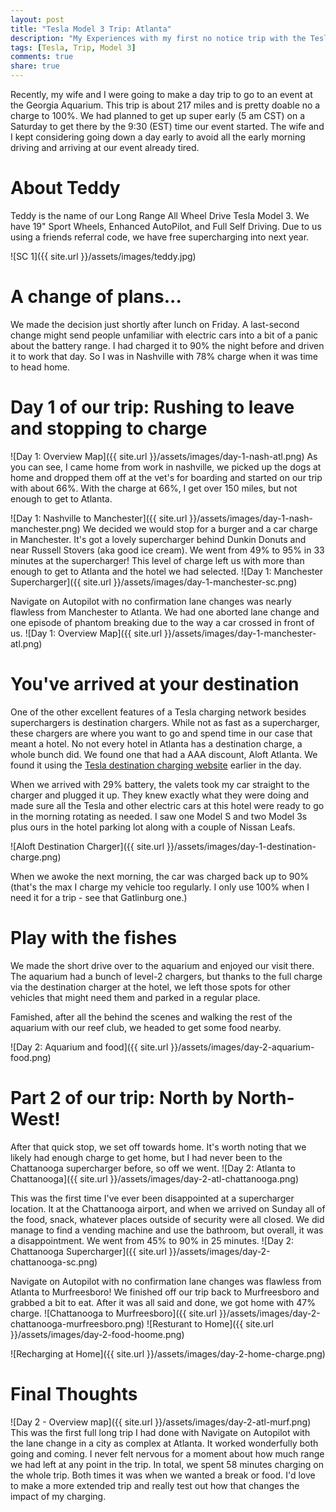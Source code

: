 ```yaml
---
layout: post
title: "Tesla Model 3 Trip: Atlanta"
description: "My Experiences with my first no notice trip with the Tesla"
tags: [Tesla, Trip, Model 3]
comments: true
share: true
---
```


Recently, my wife and I were going to make a day trip to go to an event at the Georgia Aquarium. This trip is about 217 miles and is pretty doable no a charge to 100%. We had planned to get up super early (5 am CST) on a Saturday to get there by the 9:30 (EST) time our event started.  The wife and I kept considering going down a day early to avoid all the early morning driving and arriving at our event already tired.

# About Teddy
Teddy is the name of our Long Range All Wheel Drive Tesla Model 3. We have 19" Sport Wheels, Enhanced AutoPilot, and Full Self Driving. Due to us using a friends referral code, we have free supercharging into next year.

![SC 1]({{ site.url }}/assets/images/teddy.jpg)

# A change of plans...
We made the decision just shortly after lunch on Friday.  A last-second change might send people unfamiliar with electric cars into a bit of a panic about the battery range. I had charged it to 90% the night before and driven it to work that day. So I was in Nashville with 78% charge when it was time to head home.

# Day 1 of our trip: Rushing to leave and stopping to charge
![Day 1: Overview Map]({{ site.url }}/assets/images/day-1-nash-atl.png)
As you can see, I came home from work in nashville, we picked up the dogs at home and dropped them off at the vet's for boarding and started on our trip with about 66%. With the charge at 66%, I get over 150 miles, but not enough to get to Atlanta. 

![Day 1: Nashville to Manchester]({{ site.url }}/assets/images/day-1-nash-manchester.png)
We decided we would stop for a burger and a car charge in Manchester. It's got a lovely supercharger behind Dunkin Donuts and near Russell Stovers (aka good ice cream). We went from 49% to 95% in 33 minutes at the supercharger!  This level of charge left us with more than enough to get to Atlanta and the hotel we had selected.
![Day 1: Manchester Supercharger]({{ site.url }}/assets/images/day-1-manchester-sc.png)

Navigate on Autopilot with no confirmation lane changes was nearly flawless from Manchester to Atlanta. We had one aborted lane change and one episode of phantom breaking due to the way a car crossed in front of us.
![Day 1: Overview Map]({{ site.url }}/assets/images/day-1-manchester-atl.png)

# You've arrived at your destination
One of the other excellent features of a Tesla charging network besides superchargers is destination chargers. While not as fast as a supercharger, these chargers are where you want to go and spend time in our case that meant a hotel. No not every hotel in Atlanta has a destination charge, a whole bunch did. We found one that had a AAA discount, Aloft Atlanta. We found it using the [Tesla destination charging website](https://www.tesla.com/findus?v=2&search=atlanta&bounds=33.76591081193077%2C-84.38086890535737%2C33.75935506270841%2C-84.39838909464265&filters=destination%20charger&zoom=17&location=dc14470) earlier in the day.  

When we arrived with 29% battery, the valets took my car straight to the charger and plugged it up.  They knew exactly what they were doing and made sure all the Tesla and other electric cars at this hotel were ready to go in the morning rotating as needed.  I saw one Model S and two Model 3s plus ours in the hotel parking lot along with a couple of Nissan Leafs.

![Aloft Destination Charger]({{ site.url }}/assets/images/day-1-destination-charge.png)


When we awoke the next morning, the car was charged back up to 90% (that's the max I charge my vehicle too regularly. I only use 100% when I need it for a trip - see that Gatlinburg one.)

# Play with the fishes
We made the short drive over to the aquarium and enjoyed our visit there. The aquarium had a bunch of level-2 chargers, but thanks to the full charge via the destination charger at the hotel, we left those spots for other vehicles that might need them and parked in a regular place.  

Famished, after all the behind the scenes and walking the rest of the aquarium with our reef club, we headed to get some food nearby.

![Day 2: Aquarium and food]({{ site.url }}/assets/images/day-2-aquarium-food.png)


# Part 2 of our trip: North by North-West!
After that quick stop, we set off towards home. It's worth noting that we likely had enough charge to get home, but I had never been to the Chattanooga supercharger before, so off we went.
![Day 2: Atlanta to Chattanooga]({{ site.url }}/assets/images/day-2-atl-chattanooga.png)


This was the first time I've ever been disappointed at a supercharger location. It at the Chattanooga airport, and when we arrived on Sunday all of the food, snack, whatever places outside of security were all closed.  We did manage to find a vending machine and use the bathroom, but overall, it was a disappointment. We went from 45% to 90% in 25 minutes. 
![Day 2: Chattanooga Supercharger]({{ site.url }}/assets/images/day-2-chattanooga-sc.png)


Navigate on Autopilot with no confirmation lane changes was flawless from Atlanta to Murfreesboro! We finished off our trip back to Murfreesboro and grabbed a bit to eat. After it was all said and done, we got home with 47% charge. 
![Chattanooga to Murfreesboro]({{ site.url }}/assets/images/day-2-chattanooga-murfreesboro.png)
![Resturant to Home]({{ site.url }}/assets/images/day-2-food-hoome.png)

![Recharging at Home]({{ site.url }}/assets/images/day-2-home-charge.png)


# Final Thoughts
![Day 2 - Overview map]({{ site.url }}/assets/images/day-2-atl-murf.png)
This was the first full long trip I had done with Navigate on Autopilot with the lane change in a city as complex at Atlanta. It worked wonderfully both going and coming. I never felt nervous for a moment about how much range we had left at any point in the trip.  In total, we spent 58 minutes charging on the whole trip. Both times it was when we wanted a break or food. I'd love to make a more extended trip and really test out how that changes the impact of my charging.


